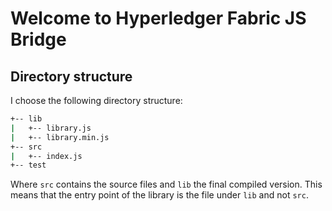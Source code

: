 # Welcome to Hyperledger Fabric JS Bridge

## Directory structure
I choose the following directory structure:

```bash
+-- lib
|   +-- library.js
|   +-- library.min.js
+-- src
|   +-- index.js
+-- test
```

Where `src` contains the source files and `lib` the final compiled version. This means that the entry point of the library is the file under `lib` and not `src`.